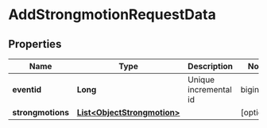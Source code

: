 

# AddStrongmotionRequestData


## Properties

| Name | Type | Description | Notes |
|------------ | ------------- | ------------- | -------------|
|**eventid** | **Long** | Unique incremental id | bigint(20) |  [optional] |
|**strongmotions** | [**List&lt;ObjectStrongmotion&gt;**](ObjectStrongmotion.md) |  |  [optional] |



